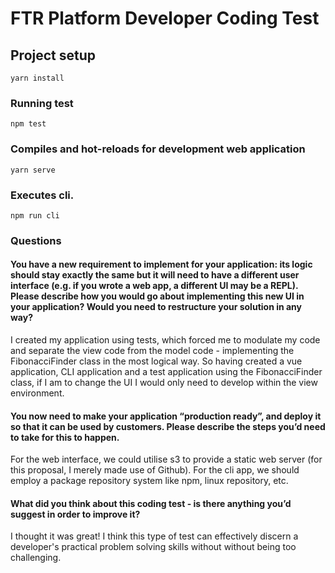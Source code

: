 # FTR Platform Developer Coding Test

## Project setup

```
yarn install
```

### Running test

```
npm test
```

### Compiles and hot-reloads for development web application

```
yarn serve
```

### Executes cli.

```
npm run cli
```

### Questions

#### You have a new requirement to implement for your application: its logic should stay exactly the same but it will need to have a different user interface (e.g. if you wrote a web app, a different UI may be a REPL). Please describe how you would go about implementing this new UI in your application? Would you need to restructure your solution in any way?

I created my application using tests, which forced me to modulate my code and separate the view code from the model code - implementing the FibonacciFinder class in the most logical way.
So having created a vue application, CLI application and a test application using the FibonacciFinder class, if I am to change the UI I would only need to develop within the view environment.

#### You now need to make your application “production ready”, and deploy it so that it can be used by customers. Please describe the steps you’d need to take for this to happen.

For the web interface, we could utilise s3 to provide a static web server (for this proposal, I merely made use of Github). For the cli app, we should employ a package repository system like npm, linux repository, etc.

#### What did you think about this coding test - is there anything you’d suggest in order to improve it?

I thought it was great! I think this type of test can effectively discern a developer's practical problem solving skills without without being too challenging.
